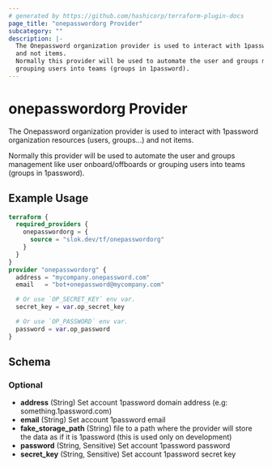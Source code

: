 ```yaml
---
# generated by https://github.com/hashicorp/terraform-plugin-docs
page_title: "onepasswordorg Provider"
subcategory: ""
description: |-
  The Onepassword organization provider is used to interact with 1password organization resources (users, groups...)
  and not items.
  Normally this provider will be used to automate the user and groups management like user onboard/offboards or
  grouping users into teams (groups in 1password).
---
```


# onepasswordorg Provider

The Onepassword organization provider is used to interact with 1password organization resources (users, groups...)
and not items.

Normally this provider will be used to automate the user and groups management like user onboard/offboards or
grouping users into teams (groups in 1password).

## Example Usage

```terraform
terraform {
  required_providers {
    onepasswordorg = {
      source = "slok.dev/tf/onepasswordorg"
    }
  }
}
provider "onepasswordorg" {
  address = "mycompany.onepassword.com"
  email   = "bot+onepassword@mycompany.com"

  # Or use `OP_SECRET_KEY` env var.
  secret_key = var.op_secret_key

  # Or use `OP_PASSWORD` env var.
  password = var.op_password
}
```

<!-- schema generated by tfplugindocs -->
## Schema

### Optional

- **address** (String) Set account 1password domain address (e.g: something.1password.com)
- **email** (String) Set account 1password email
- **fake_storage_path** (String) file to a path where the provider will store the data as if it is 1password (this is used only on development)
- **password** (String, Sensitive) Set account 1password password
- **secret_key** (String, Sensitive) Set account 1password secret key
